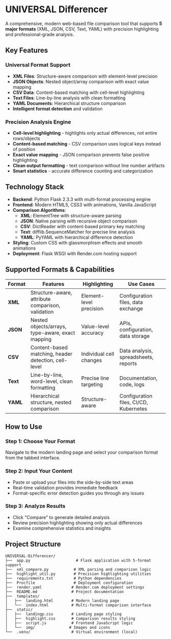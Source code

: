 #  UNIVERSAL Differencer

A comprehensive, modern web-based file comparison tool that supports **5 major formats** (XML, JSON, CSV, Text, YAML) with precision highlighting and professional-grade analysis.

##  Key Features

### **Universal Format Support**
- **XML Files**: Structure-aware comparison with element-level precision
- **JSON Objects**: Nested object/array comparison with exact value mapping
- **CSV Data**: Content-based matching with cell-level highlighting
- **Text Files**: Line-by-line analysis with clean formatting
- **YAML Documents**: Hierarchical structure comparison
- **Intelligent format detection** and validation

###  **Precision Analysis Engine**
- **Cell-level highlighting** - highlights only actual differences, not entire rows/objects
- **Content-based matching** - CSV comparison uses logical keys instead of position
- **Exact value mapping** - JSON comparison prevents false positive highlighting
- **Clean output formatting** - text comparison without line number artifacts
- **Smart statistics** - accurate difference counting and categorization

##  Technology Stack

- **Backend**: Python Flask 2.3.3 with multi-format processing engine
- **Frontend**: Modern HTML5, CSS3 with animations, Vanilla JavaScript
- **Comparison Algorithms**: 
  - **XML**: ElementTree with structure-aware parsing
  - **JSON**: Native parsing with recursive object comparison
  - **CSV**: DictReader with content-based primary key matching
  - **Text**: difflib.SequenceMatcher for precise line analysis
  - **YAML**: PyYAML with hierarchical difference detection
- **Styling**: Custom CSS with glassmorphism effects and smooth animations
- **Deployment**: Flask WSGI with Render.com hosting support

## Supported Formats & Capabilities

| Format | Features | Highlighting | Use Cases |
|--------|----------|--------------|-----------|
| **XML** | Structure-aware, attribute comparison, validation | Element-level precision | Configuration files, data exchange |
| **JSON** | Nested objects/arrays, type-aware, exact mapping | Value-level accuracy | APIs, configuration, data storage |
| **CSV** | Content-based matching, header detection, cell-level | Individual cell changes | Data analysis, spreadsheets, reports |
| **Text** | Line-by-line, word-level, clean formatting | Precise line targeting | Documentation, code, logs |
| **YAML** | Hierarchical structure, nested comparison | Structure-aware | Configuration files, CI/CD, Kubernetes |


##  How to Use

### Step 1: Choose Your Format
Navigate to the modern landing page and select your comparison format from the tabbed interface.

### Step 2: Input Your Content
- Paste or upload your files into the side-by-side text areas
- Real-time validation provides immediate feedback
- Format-specific error detection guides you through any issues

### Step 3: Analyze Results
- Click "Compare" to generate detailed analysis
- Review precision highlighting showing only actual differences
- Examine comprehensive statistics and insights


## Project Structure

```
UNIVERSAL-Differencer/
├──  app.py                    # Flask application with 5-format support
├──  xml_compare.py           # XML parsing and comparison logic
├──  highlight_util.py        # Precision highlighting utilities
├──  requirements.txt         # Python dependencies
├──  Procfile                 # Deployment configuration
├──  render.yaml             # Render.com deployment settings
├──  README.md               # Project documentation
├──  templates/
│   ├──  landing.html        # Modern landing page
│   └──  index.html          # Multi-format comparison interface
├──  static/
│   ├──  landingp.css        # Landing page styling
│   ├──  highlight.css       # Comparison results styling
│   ├──  script.js           # Frontend JavaScript logic
│   └──  img/               # Images and icons
└──  .venv/                  # Virtual environment (local)
```



